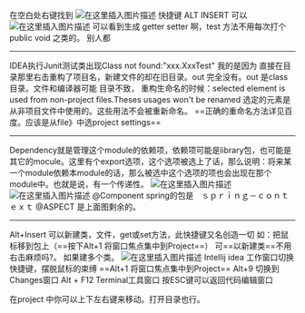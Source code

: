 ﻿在空白处右键找到
![在这里插入图片描述](http://img.yayi.site/csdn/20200417173347906.png-watermaskStyle)
快捷键 ALT INSERT
可以![在这里插入图片描述](http://img.yayi.site/csdn/20200417173434149.png-watermaskStyle)
可以看到生成 getter setter 啊，test 方法不用每次打个 public void 之类的。
别人都

---
IDEA执行Junit测试类出现Class not found:"xxx.XxxTest"
我的是因为 直接在目录那里右击重构了项目名，新建文件的却在旧目录。out 完全没有。out 是class 目录。文件和编译器可能 目录不致，
重构生命名的时候：selected element is used from non-project files.Theses usages won't be renamed
选定的元素是从非项目文件中使用的。这些用法不会被重新命名。
==正确的重命名方法详见百度。应该是从file》中选project settings==

---
Dependency就是管理这个module的依赖项，依赖项可能是library包，也可能是其它的mocule。这里有个export选项，这个选项被选上了话，那么说明：将来某一个module依赖本module的话，那么被选中这个选项的项也会出现在那个module中。也就是说，有一个传递性。
![在这里插入图片描述](https://img-blog.csdnimg.cn/20200418074518620.png)![在这里插入图片描述](http://img.yayi.site/csdn/20200418074550299.png-watermaskStyle)
@Component spring的包是　ｓｐｒｉｎｇ－ｃｏｎｔｅｘｔ
@ASPECT 是上面图剩余的。

---
Alt+Insert  可以新建类，文件，get或set方法，此快捷键又名创造一切
如：把鼠标移到包上（==按下Alt+1 将窗口焦点集中到Project==） 可==以新建类==不用右击麻烦吗?。
如果建多个类。
![在这里插入图片描述](http://img.yayi.site/csdn/20200418081859955.png-watermaskStyle)
Intellij idea 工作窗口切换快捷键，摆脱鼠标的束缚
==Alt+1 将窗口焦点集中到Project== 
Alt+9 切换到Changes窗口
Alt + F12 Terminal工具窗口
按ESC键可以返回代码编辑窗口

在project 中你可以上下左右键来移动。打开目录也行。
